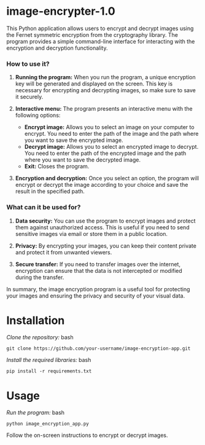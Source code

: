 # image-encrypter-1.0
This Python application allows users to encrypt and decrypt images using the Fernet symmetric encryption from the cryptography library. The program provides a simple command-line interface for interacting with the encryption and decryption functionality.

### How to use it?

1. **Running the program:** When you run the program, a unique encryption key will be generated and displayed on the screen. This key is necessary for encrypting and decrypting images, so make sure to save it securely.

2. **Interactive menu:** The program presents an interactive menu with the following options:
   - **Encrypt image:** Allows you to select an image on your computer to encrypt. You need to enter the path of the image and the path where you want to save the encrypted image.
   - **Decrypt image:** Allows you to select an encrypted image to decrypt. You need to enter the path of the encrypted image and the path where you want to save the decrypted image.
   - **Exit:** Closes the program.

3. **Encryption and decryption:** Once you select an option, the program will encrypt or decrypt the image according to your choice and save the result in the specified path.

### What can it be used for?

1. **Data security:** You can use the program to encrypt images and protect them against unauthorized access. This is useful if you need to send sensitive images via email or store them in a public location.

2. **Privacy:** By encrypting your images, you can keep their content private and protect it from unwanted viewers.

3. **Secure transfer:** If you need to transfer images over the internet, encryption can ensure that the data is not intercepted or modified during the transfer.

In summary, the image encryption program is a useful tool for protecting your images and ensuring the privacy and security of your visual data.

# Installation
*Clone the repository:*
bash

    git clone https://github.com/your-username/image-encryption-app.git
*Install the required libraries:*
bash

    pip install -r requirements.txt

# Usage
*Run the program:*
bash

    python image_encryption_app.py
Follow the on-screen instructions to encrypt or decrypt images.
